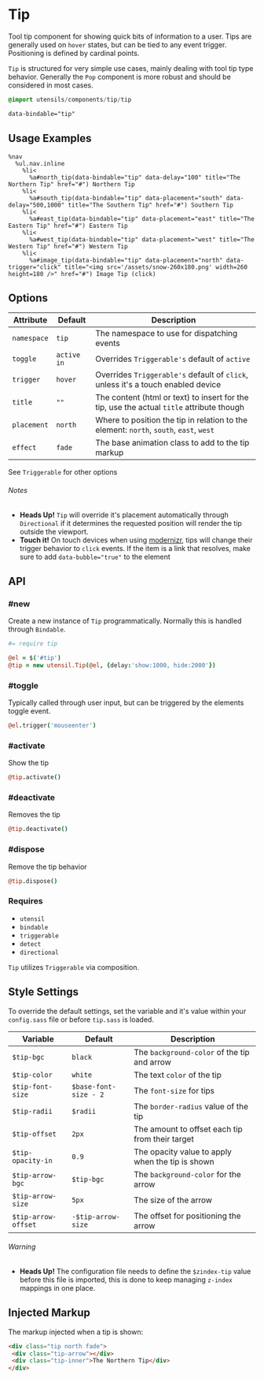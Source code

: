 
# Tip
Tool tip component for showing quick bits of information to a user. Tips
are generally used on `hover` states, but can be tied to any event
trigger. Positioning is defined by cardinal points.

`Tip` is structured for very simple use cases, mainly dealing with tool
tip type behavior. Generally the `Pop` component is more robust and
should be considered in most cases.

```sass
@import utensils/components/tip/tip
```

```html
data-bindable="tip"
```

## Usage Examples

<!--~ markup/tip.html.haml -->
```haml
%nav
  %ul.nav.inline
    %li<
      %a#north_tip(data-bindable="tip" data-delay="100" title="The Northern Tip" href="#") Northern Tip
    %li<
      %a#south_tip(data-bindable="tip" data-placement="south" data-delay="500,1000" title="The Southern Tip" href="#") Southern Tip
    %li<
      %a#east_tip(data-bindable="tip" data-placement="east" title="The Eastern Tip" href="#") Eastern Tip
    %li<
      %a#west_tip(data-bindable="tip" data-placement="west" title="The Western Tip" href="#") Western Tip
    %li<
      %a#image_tip(data-bindable="tip" data-placement="north" data-trigger="click" title="<img src='/assets/snow-260x180.png' width=260 height=180 />" href="#") Image Tip (click)
```
<!-- end -->


## Options

Attribute   | Default     | Description
----------- | ----------- | -------------------------------------------
`namespace` | `tip`       | The namespace to use for dispatching events
`toggle`    | `active in` | Overrides `Triggerable's` default of `active`
`trigger`   | `hover`     | Overrides `Triggerable's` default of `click`, unless it's a touch enabled device
`title`     | `""`        | The content (html or text) to insert for the tip, use the actual `title` attribute though
`placement` | `north`     | Where to position the tip in relation to the element: `north`, `south`, `east`, `west`
`effect`    | `fade`      | The base animation class to add to the tip markup

See `Triggerable` for other options 


###### Notes  
- **Heads Up!** `Tip` will override it's placement automatically through
  `Directional` if it determines the requested position will render the
  tip outside the viewport.
- **Touch it!** On touch devices when using
  [modernizr](http://www.modernizr.com/), tips will change their trigger
  behavior to `click` events. If the item is a link that resolves, make
  sure to add `data-bubble="true"` to the element


## API

### #new
Create a new instance of `Tip` programmatically. Normally this is
handled through `Bindable`. 

```coffee
#= require tip

@el = $('#tip')
@tip = new utensil.Tip(@el, {delay:'show:1000, hide:2000'})
```

### #toggle
Typically called through user input, but can be triggered by the
elements toggle event.

```coffee
@el.trigger('mouseenter')
```

### #activate
Show the tip

```coffee
@tip.activate()
```

### #deactivate
Removes the tip

```coffee
@tip.deactivate()
```

### #dispose
Remove the tip behavior

```coffee
@tip.dispose()
```

### Requires
- `utensil`
- `bindable`
- `triggerable`
- `detect`
- `directional`

`Tip` utilizes `Triggerable` via composition.

## Style Settings
To override the default settings, set the variable and it's value
within your `config.sass` file or before `tip.sass` is loaded.

Variable            | Default               | Description
-----------------   | ----------            | -------------------------------------------
`$tip-bgc`          | `black`               | The `background-color` of the tip and arrow
`$tip-color`        | `white`               | The text `color` of the tip
`$tip-font-size`    | `$base-font-size - 2` | The `font-size` for tips
`$tip-radii`        | `$radii`              | The `border-radius` value of the tip
`$tip-offset`       | `2px`                 | The amount to offset each tip from their target
`$tip-opacity-in`   | `0.9`                 | The opacity value to apply when the tip is shown
`$tip-arrow-bgc`    | `$tip-bgc`            | The `background-color` for the arrow
`$tip-arrow-size`   | `5px`                 | The size of the arrow
`$tip-arrow-offset` | `-$tip-arrow-size`    | The offset for positioning the arrow

###### Warning
- **Heads Up!** The configuration file needs to define the `$zindex-tip`
value before this file is imported, this is done to keep managing
`z-index` mappings in one place.


## Injected Markup
The markup injected when a tip is shown:

```html
<div class="tip north fade">
 <div class="tip-arrow"></div>
 <div class="tip-inner">The Northern Tip</div>
</div>
```


